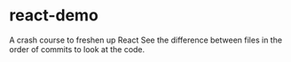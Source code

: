 # react-demo


A crash course to freshen up React
See the difference between files in the order of commits to look at the code.
